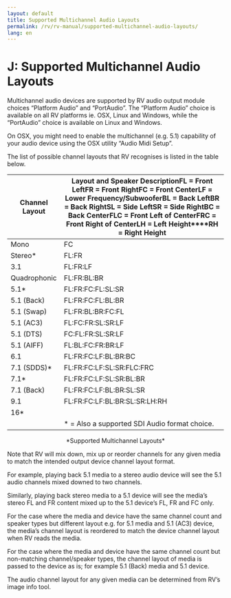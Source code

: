 ```yaml
---
layout: default
title: Supported Multichannel Audio Layouts
permalink: /rv/rv-manual/supported-multichannel-audio-layouts/
lang: en
---
```


# J: Supported Multichannel Audio Layouts

Multichannel audio devices are supported by RV audio output module choices “Platform Audio” and “PortAudio”. The “Platform Audio” choice is available on all RV platforms ie. OSX, Linux and Windows, while the “PortAudio” choice is available on Linux and Windows.

On OSX, you might need to enable the multichannel (e.g. 5.1) capability of your audio device using the OSX utility “Audio Midi Setup”.

The list of possible channel layouts that RV recognises is listed in the table below.

| **Channel Layout** | **Layout and Speaker Description****FL = Front Left****FR = Front Right****FC = Front Center****LF = Lower Frequency/Subwoofer****BL = Back Left****BR = Back Right****SL = Side Left****SR = Side Right****BC = Back Center****FLC = Front Left of Center****FRC = Front Right of Center****LH = Left Height****RH = Right Height** |
|-|-|
| Mono | FC |
| Stereo* | FL:FR |
| 3.1 | FL:FR:LF |
| Quadrophonic | FL:FR:BL:BR |
| 5.1* | FL:FR:FC:FL:SL:SR |
| 5.1 (Back) | FL:FR:FC:FL:BL:BR |
| 5.1 (Swap) | FL:FR:BL:BR:FC:FL |
| 5.1 (AC3) | FL:FC:FR:SL:SR:LF |
| 5.1 (DTS) | FC:FL:FR:SL:SR:LF |
| 5.1 (AIFF) | FL:BL:FC:FR:BR:LF |
| 6.1 | FL:FR:FC:LF:BL:BR:BC |
| 7.1 (SDDS)* | FL:FR:FC:LF:SL:SR:FLC:FRC |
| 7.1* | FL:FR:FC:LF:SL:SR:BL:BR |
| 7.1 (Back) | FL:FR:FC:LF:BL:BR:SL:SR |
| 9.1 | FL:FR:FC:LF:BL:BR:SL:SR:LH:RH |
| 16* | |
| | * = Also a supported SDI Audio format choice. |

<center>*Supported Multichannel Layouts*</center>

Note that RV will mix down, mix up or reorder channels for any given media to match the intended output device channel layout format.

For example, playing back 5.1 media to a stereo audio device will see the 5.1 audio channels mixed downed to two channels.

Similarly, playing back stereo media to a 5.1 device will see the media’s stereo FL and FR content mixed up to the 5.1 device’s FL, FR and FC only.

For the case where the media and device have the same channel count and speaker types but different layout e.g. for 5.1 media and 5.1 (AC3) device, the media’s channel layout is reordered to match the device channel layout when RV reads the media.

For the case where the media and device have the same channel count but non-matching channel/speaker types, the channel layout of media is passed to the device as is; for example 5.1 (Back) media and 5.1 device.

The audio channel layout for any given media can be determined from RV’s image info tool.
